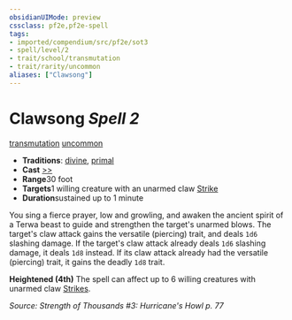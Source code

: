```yaml
---
obsidianUIMode: preview
cssclass: pf2e,pf2e-spell
tags:
- imported/compendium/src/pf2e/sot3
- spell/level/2
- trait/school/transmutation
- trait/rarity/uncommon
aliases: ["Clawsong"]
---
```

# Clawsong *Spell 2*   
[transmutation](transmutation.md)  [uncommon](uncommon.md)  

- **Traditions**: [divine](divine.md), [primal](primal.md)
- **Cast** [>>](chapter-9-playing-the-game.md#Actions "Two-Action") 
- **Range**30 foot
- **Targets**1 willing creature with an unarmed claw [Strike](strike.md)
- **Duration**sustained up to 1 minute

You sing a fierce prayer, low and growling, and awaken the ancient spirit of a Terwa beast to guide and strengthen the target's unarmed blows. The target's claw attack gains the versatile (piercing) trait, and deals `1d6` slashing damage. If the target's claw attack already deals `1d6` slashing damage, it deals `1d8` instead. If its claw attack already had the versatile (piercing) trait, it gains the deadly `1d8` trait.

**Heightened (4th)** The spell can affect up to 6 willing creatures with unarmed claw [Strikes](strike.md).

*Source: Strength of Thousands #3: Hurricane's Howl p. 77*